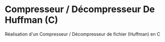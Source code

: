 # Compresseur / Décompresseur De Huffman (C)

Réalisation d'un Compresseur / Décompresseur de fichier (Huffman) en C

